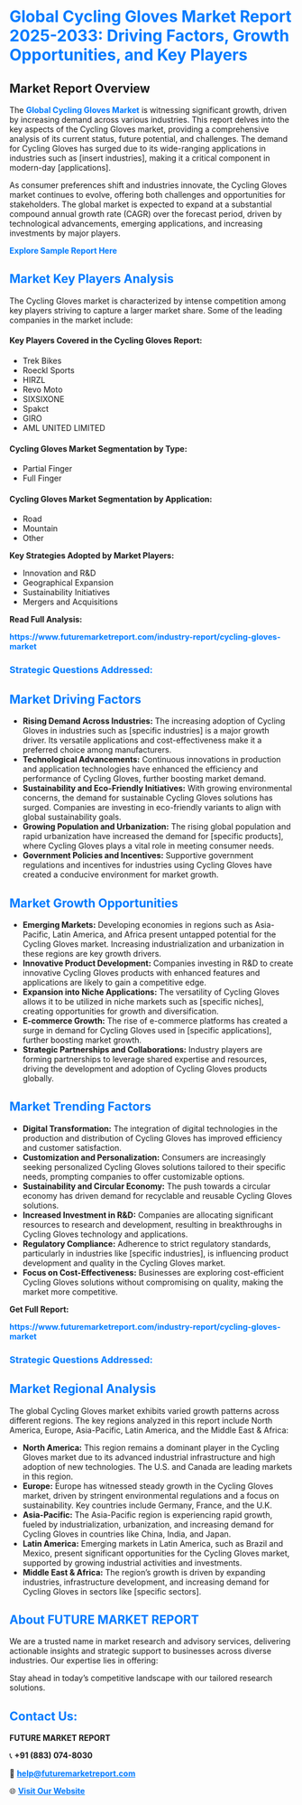 <h1 style="color: #007BFF;">Global Cycling Gloves Market Report 2025-2033: Driving Factors, Growth Opportunities, and Key Players</h1>

<section id="overview">
<h2>Market Report Overview</h2>
<p>The <a href="https://www.futuremarketreport.com/industry-report/cycling-gloves-market" style="color: #007BFF; text-decoration: none;"><strong>Global Cycling Gloves Market</strong></a> is witnessing significant growth, driven by increasing demand across various industries. This report delves into the key aspects of the Cycling Gloves market, providing a comprehensive analysis of its current status, future potential, and challenges. The demand for Cycling Gloves has surged due to its wide-ranging applications in industries such as [insert industries], making it a critical component in modern-day [applications].</p>
<p>As consumer preferences shift and industries innovate, the Cycling Gloves market continues to evolve, offering both challenges and opportunities for stakeholders. The global market is expected to expand at a substantial compound annual growth rate (CAGR) over the forecast period, driven by technological advancements, emerging applications, and increasing investments by major players.</p>
</section>

<section id="overview">
<p><a href="https://www.futuremarketreport.com/request-sample/reportId=46211" style="color: #007BFF; text-decoration: none;"><strong>Explore Sample Report Here</strong></a></p>
</section>

<section id="key-players">
<h2 style="color: #007BFF;">Market Key Players Analysis</h2>
<p>The Cycling Gloves market is characterized by intense competition among key players striving to capture a larger market share. Some of the leading companies in the market include:</p>
<h4>Key Players Covered in the Cycling Gloves Report:</h4>
<ul><li>Trek Bikes</li><li>Roeckl Sports</li><li>HIRZL</li><li>Revo Moto</li><li>SIXSIXONE</li><li>Spakct</li><li>GIRO</li><li>AML UNITED LIMITED</li></ul>
<h4>Cycling Gloves Market Segmentation by Type:</h4>
<ul><li>Partial Finger</li><li>Full Finger</li></ul>

<h4>Cycling Gloves Market Segmentation by Application:</h4>
<ul><li>Road</li><li>Mountain</li><li>Other</li></ul>
<p><strong>Key Strategies Adopted by Market Players:</strong></p>
<ul>
<li>Innovation and R&D</li>
<li>Geographical Expansion</li>
<li>Sustainability Initiatives</li>
<li>Mergers and Acquisitions</li>
</ul>
</section>

<section>
<p><strong>Read Full Analysis: </strong></p><a href="https://www.futuremarketreport.com/industry-report/cycling-gloves-market" style="color: #007BFF; text-decoration: none;"><strong>https://www.futuremarketreport.com/industry-report/cycling-gloves-market</strong></a>
<h3 style="color: #007BFF;">Strategic Questions Addressed:</h3>
</section>

<section id="driving-factors">
<h2 style="color: #007BFF;">Market Driving Factors</h2>
<ul>
<li><strong>Rising Demand Across Industries:</strong> The increasing adoption of Cycling Gloves in industries such as [specific industries] is a major growth driver. Its versatile applications and cost-effectiveness make it a preferred choice among manufacturers.</li>
<li><strong>Technological Advancements:</strong> Continuous innovations in production and application technologies have enhanced the efficiency and performance of Cycling Gloves, further boosting market demand.</li>
<li><strong>Sustainability and Eco-Friendly Initiatives:</strong> With growing environmental concerns, the demand for sustainable Cycling Gloves solutions has surged. Companies are investing in eco-friendly variants to align with global sustainability goals.</li>
<li><strong>Growing Population and Urbanization:</strong> The rising global population and rapid urbanization have increased the demand for [specific products], where Cycling Gloves plays a vital role in meeting consumer needs.</li>
<li><strong>Government Policies and Incentives:</strong> Supportive government regulations and incentives for industries using Cycling Gloves have created a conducive environment for market growth.</li>
</ul>
</section>

<section id="growth-opportunities">
<h2 style="color: #007BFF;">Market Growth Opportunities</h2>
<ul>
<li><strong>Emerging Markets:</strong> Developing economies in regions such as Asia-Pacific, Latin America, and Africa present untapped potential for the Cycling Gloves market. Increasing industrialization and urbanization in these regions are key growth drivers.</li>
<li><strong>Innovative Product Development:</strong> Companies investing in R&D to create innovative Cycling Gloves products with enhanced features and applications are likely to gain a competitive edge.</li>
<li><strong>Expansion into Niche Applications:</strong> The versatility of Cycling Gloves allows it to be utilized in niche markets such as [specific niches], creating opportunities for growth and diversification.</li>
<li><strong>E-commerce Growth:</strong> The rise of e-commerce platforms has created a surge in demand for Cycling Gloves used in [specific applications], further boosting market growth.</li>
<li><strong>Strategic Partnerships and Collaborations:</strong> Industry players are forming partnerships to leverage shared expertise and resources, driving the development and adoption of Cycling Gloves products globally.</li>
</ul>
</section>

<section id="trending-factors">
<h2 style="color: #007BFF;">Market Trending Factors</h2>
<ul>
<li><strong>Digital Transformation:</strong> The integration of digital technologies in the production and distribution of Cycling Gloves has improved efficiency and customer satisfaction.</li>
<li><strong>Customization and Personalization:</strong> Consumers are increasingly seeking personalized Cycling Gloves solutions tailored to their specific needs, prompting companies to offer customizable options.</li>
<li><strong>Sustainability and Circular Economy:</strong> The push towards a circular economy has driven demand for recyclable and reusable Cycling Gloves solutions.</li>
<li><strong>Increased Investment in R&D:</strong> Companies are allocating significant resources to research and development, resulting in breakthroughs in Cycling Gloves technology and applications.</li>
<li><strong>Regulatory Compliance:</strong> Adherence to strict regulatory standards, particularly in industries like [specific industries], is influencing product development and quality in the Cycling Gloves market.</li>
<li><strong>Focus on Cost-Effectiveness:</strong> Businesses are exploring cost-efficient Cycling Gloves solutions without compromising on quality, making the market more competitive.</li>
</ul>
</section>

<section>
<p><strong>Get Full Report: </strong></p><a href="https://www.futuremarketreport.com/industry-report/cycling-gloves-market" style="color: #007BFF; text-decoration: none;"><strong>https://www.futuremarketreport.com/industry-report/cycling-gloves-market</strong></a>
<h3 style="color: #007BFF;">Strategic Questions Addressed:</h3>
</section>


<section id="regional-analysis">
<h2 style="color: #007BFF;">Market Regional Analysis</h2>
<p>The global Cycling Gloves market exhibits varied growth patterns across different regions. The key regions analyzed in this report include North America, Europe, Asia-Pacific, Latin America, and the Middle East & Africa:</p>
<ul>
<li><strong>North America:</strong> This region remains a dominant player in the Cycling Gloves market due to its advanced industrial infrastructure and high adoption of new technologies. The U.S. and Canada are leading markets in this region.</li>
<li><strong>Europe:</strong> Europe has witnessed steady growth in the Cycling Gloves market, driven by stringent environmental regulations and a focus on sustainability. Key countries include Germany, France, and the U.K.</li>
<li><strong>Asia-Pacific:</strong> The Asia-Pacific region is experiencing rapid growth, fueled by industrialization, urbanization, and increasing demand for Cycling Gloves in countries like China, India, and Japan.</li>
<li><strong>Latin America:</strong> Emerging markets in Latin America, such as Brazil and Mexico, present significant opportunities for the Cycling Gloves market, supported by growing industrial activities and investments.</li>
<li><strong>Middle East & Africa:</strong> The region’s growth is driven by expanding industries, infrastructure development, and increasing demand for Cycling Gloves in sectors like [specific sectors].</li>
</ul>
</section>

<footer>
<h2 style="color: #007BFF;">About FUTURE MARKET REPORT</h2>
<p>We are a trusted name in market research and advisory services, delivering actionable insights and strategic support to businesses across diverse industries. Our expertise lies in offering:</p>

<p>Stay ahead in today’s competitive landscape with our tailored research solutions.</p>

<h2 style="color: #007BFF;">Contact Us:</h2>
<p><strong>FUTURE MARKET REPORT</strong></p>
<p>📞 <strong>+91 (883) 074-8030</strong></p>
<p>📧 <strong><a href="mailto:help@futuremarketreport.com" style="color: #007BFF;">help@futuremarketreport.com</a></strong></p>
<p>🌐 <strong><a href="https://www.futuremarketreport.com/" style="color: #007BFF;">Visit Our Website</a></strong></p>
</footer>